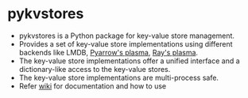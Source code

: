 # pykvstores
* pykvstores is a Python package for key-value store management.
* Provides a set of key-value store implementations using different backends like LMDB, [Pyarrow's plasma](https://arrow.apache.org/docs/python/plasma.html), [Ray's plasma](https://docs.ray.io/en/latest/ray-core/actors.html).
* The key-value store implementations offer a unified interface and a dictionary-like access to the key-value stores.
* The key-value store implementations are multi-process safe.
* Refer [wiki](https://github.com/sanjaysrikakulam/pykvstores/wiki) for documentation and how to use
